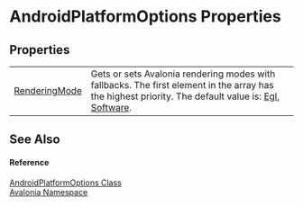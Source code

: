 # AndroidPlatformOptions Properties




## Properties
<table>
<tr>
<td><a href="P_Avalonia_AndroidPlatformOptions_RenderingMode">RenderingMode</a></td>
<td>Gets or sets Avalonia rendering modes with fallbacks. The first element in the array has the highest priority. The default value is: <a href="T_Avalonia_AndroidRenderingMode">Egl</a>, <a href="T_Avalonia_AndroidRenderingMode">Software</a>.</td>
</tr>
</table>

## See Also


#### Reference
<a href="T_Avalonia_AndroidPlatformOptions">AndroidPlatformOptions Class</a>  
<a href="N_Avalonia">Avalonia Namespace</a>  
